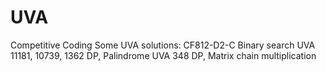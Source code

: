 # UVA
Competitive Coding
Some UVA solutions:
CF812-D2-C                     Binary search
UVA 11181, 10739, 1362         DP, Palindrome
UVA 348                        DP, Matrix chain multiplication
